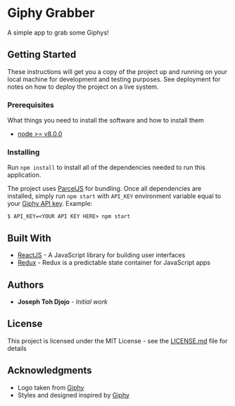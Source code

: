 # Giphy Grabber

A simple app to grab some Giphys!

## Getting Started

These instructions will get you a copy of the project up and running on your local machine for development and testing purposes. See deployment for notes on how to deploy the project on a live system.

### Prerequisites

What things you need to install the software and how to install them
- [node >= v8.0.0](https://nodejs.org/en/)

### Installing

Run `npm install` to install all of the dependencies needed to run this application.

The project uses [ParcelJS](https://parceljs.org) for bundling. Once all dependencies are installed, simply run `npm start` with `API_KEY` environment variable equal to your [Giphy API key](https://developers.giphy.com/docs/#getting-started). Example:

```
$ API_KEY=<YOUR API KEY HERE> npm start
```

## Built With

* [ReactJS](https://reactjs.org) - A JavaScript library for building user interfaces
* [Redux](https://redux.js.org) - Redux is a predictable state container for JavaScript apps

## Authors

* **Joseph Toh Djojo** - *Initial work*

## License

This project is licensed under the MIT License - see the [LICENSE.md](LICENSE.md) file for details

## Acknowledgments

* Logo taken from [Giphy](https://giphy.com)
* Styles and designed inspired by [Giphy](https://giphy.com)
